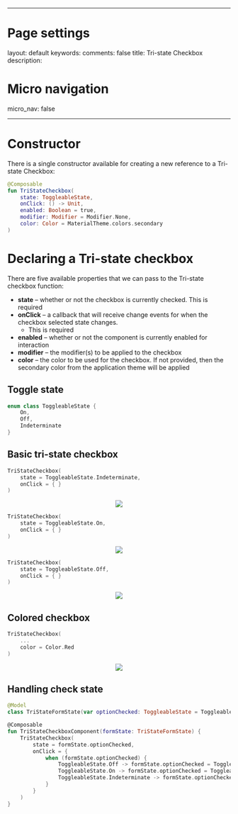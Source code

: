 
---
# Page settings
layout: default
keywords:
comments: false
title: Tri-state Checkbox
description: 

# Micro navigation
micro_nav: false

---

# Constructor

There is a single constructor available for creating a new reference to a Tri-state Checkbox:

```kotlin
@Composable
fun TriStateCheckbox(
    state: ToggleableState,
    onClick: () -> Unit,
    enabled: Boolean = true,
    modifier: Modifier = Modifier.None,
    color: Color = MaterialTheme.colors.secondary
)
```

# Declaring a Tri-state checkbox

There are five available properties that we can pass to the Tri-state checkbox function:

* **state** – whether or not the checkbox is currently checked. This is required
* **onClick** – a callback that will receive change events for when the checkbox selected state changes. 
    * This is required
* **enabled** – whether or not the component is currently enabled for interaction
* **modifier** – the modifier(s) to be applied to the checkbox
* **color** – the color to be used for the checkbox. If not provided, then the secondary color from the application theme will be applied

## Toggle state

```kotlin
enum class ToggleableState {
    On,
    Off,
    Indeterminate
}
```

## Basic tri-state checkbox

```kotlin
TriStateCheckbox(
    state = ToggleableState.Indeterminate,
    onClick = { }
)
```
<p align="center">
  <img src="/academy/material/media/tristate_checkbox_indeterminate.png">
</p>

```kotlin
TriStateCheckbox(
    state = ToggleableState.On,
    onClick = { }
)
```
<p align="center">
  <img src="/academy/material/media/tristate_checkbox_on.png">
</p>

```kotlin
TriStateCheckbox(
    state = ToggleableState.Off,
    onClick = { }
)
```
<p align="center">
  <img src="/academy/material/media/tristate_checkbox_off.png">
</p>

## Colored checkbox

```kotlin
TriStateCheckbox(
    ...
    color = Color.Red
)
```
<p align="center">
  <img src="/academy/material/media/tristate_checkbox_colored.png">
</p>

## Handling check state

```kotlin
@Model
class TriStateFormState(var optionChecked: ToggleableState = ToggleableState.Indeterminate)

@Composable
fun TriStateCheckboxComponent(formState: TriStateFormState) {
    TriStateCheckbox(
        state = formState.optionChecked,
        onClick = {
            when (formState.optionChecked) {
                ToggleableState.Off -> formState.optionChecked = ToggleableState.Indeterminate
                ToggleableState.On -> formState.optionChecked = ToggleableState.Off
                ToggleableState.Indeterminate -> formState.optionChecked = ToggleableState.On
            }
        }
    )
}
```
